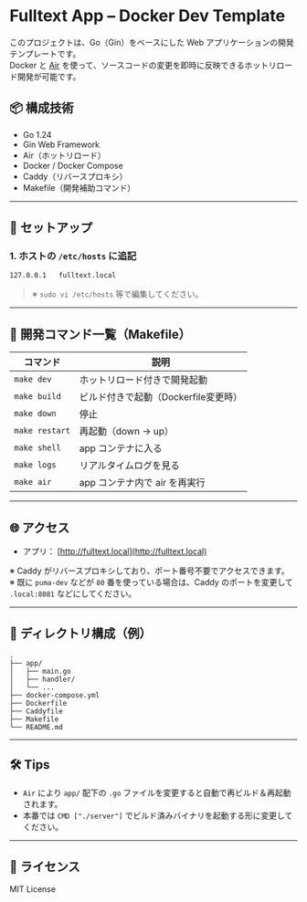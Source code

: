 # Fulltext App – Docker Dev Template

このプロジェクトは、Go（Gin）をベースにした Web アプリケーションの開発テンプレートです。  
Docker と [Air](https://github.com/air-verse/air) を使って、ソースコードの変更を即時に反映できるホットリロード開発が可能です。

## 📦 構成技術

- Go 1.24
- Gin Web Framework
- Air（ホットリロード）
- Docker / Docker Compose
- Caddy（リバースプロキシ）
- Makefile（開発補助コマンド）

---

## 🚀 セットアップ

### 1. ホストの `/etc/hosts` に追記

```bash
127.0.0.1   fulltext.local
```

> ※ `sudo vi /etc/hosts` 等で編集してください。

---

## 🔧 開発コマンド一覧（Makefile）

| コマンド        | 説明                                 |
|-----------------|--------------------------------------|
| `make dev`      | ホットリロード付きで開発起動         |
| `make build`    | ビルド付きで起動（Dockerfile変更時） |
| `make down`     | 停止                                 |
| `make restart`  | 再起動（down → up）                  |
| `make shell`    | app コンテナに入る                   |
| `make logs`     | リアルタイムログを見る               |
| `make air`      | app コンテナ内で air を再実行        |

---

## 🌐 アクセス

- アプリ： [http://fulltext.local](http://fulltext.local)

※ Caddy がリバースプロキシしており、ポート番号不要でアクセスできます。  
※ 既に `puma-dev` などが `80` 番を使っている場合は、Caddy のポートを変更して `.local:8081` などにしてください。

---

## 📁 ディレクトリ構成（例）

```
.
├── app/
│   ├── main.go
│   ├── handler/
│   └── ...
├── docker-compose.yml
├── Dockerfile
├── Caddyfile
├── Makefile
└── README.md
```

---

## 🛠 Tips

- `Air` により `app/` 配下の `.go` ファイルを変更すると自動で再ビルド＆再起動されます。
- 本番では `CMD ["./server"]` でビルド済みバイナリを起動する形に変更してください。

---

## 📜 ライセンス

MIT License
